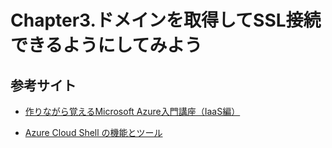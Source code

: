 # Chapter3.ドメインを取得してSSL接続できるようにしてみよう

## 参考サイト

- [作りながら覚えるMicrosoft Azure入門講座（IaaS編）](https://www.udemy.com/course/microsoft-azure-iaas-part/?referralCode=CB8FC0A782E13D4D3878)

- [Azure Cloud Shell の機能とツール](https://docs.microsoft.com/ja-jp/azure/cloud-shell/features)

